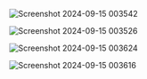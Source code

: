 ![Screenshot 2024-09-15 003542](https://github.com/user-attachments/assets/5bc3b39c-3c52-4749-8d99-c282ec8f85f8)

![Screenshot 2024-09-15 003526](https://github.com/user-attachments/assets/94c7fae3-9b94-4e8f-9029-3c58b8f1f84d)

![Screenshot 2024-09-15 003624](https://github.com/user-attachments/assets/98e6ca5b-c3ab-42e5-ac6d-fecec0548809)

![Screenshot 2024-09-15 003616](https://github.com/user-attachments/assets/a84fe26d-fd92-42bc-a9f2-daaa4d9c94d4)
